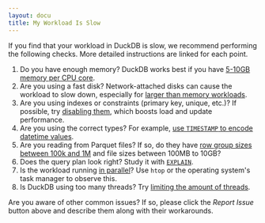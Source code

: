 ```yaml
---
layout: docu
title: My Workload Is Slow
---
```


If you find that your workload in DuckDB is slow, we recommend performing the following checks. More detailed instructions are linked for each point.

1. Do you have enough memory? DuckDB works best if you have [5-10GB memory per CPU core](environment#cpu-and-memory).
1. Are you using a fast disk? Network-attached disks can cause the workload to slow down, especially for [larger than memory workloads](environment#disk).
1. Are you using indexes or constraints (primary key, unique, etc.)? If possible, try [disabling them](schema#indexing), which boosts load and update performance.
1. Are you using the correct types? For example, [use `TIMESTAMP` to encode datetime values](schema#types).
1. Are you reading from Parquet files? If so, do they have [row group sizes between 100k and 1M](file-formats#the-effect-of-row-group-sizes) and file sizes between 100MB to 10GB?
1. Does the query plan look right? Study it with [`EXPLAIN`](how-to-tune-workloads#profiling).
1. Is the workload running [in parallel](how-to-tune-workloads#paralellism)? Use `htop` or the operating system's task manager to observe this.
1. Is DuckDB using too many threads? Try [limiting the amount of threads](how-to-tune-workloads#parallelism-multi-core-processing).

Are you aware of other common issues? If so, please click the _Report Issue_ button above and describe them along with their workarounds.
